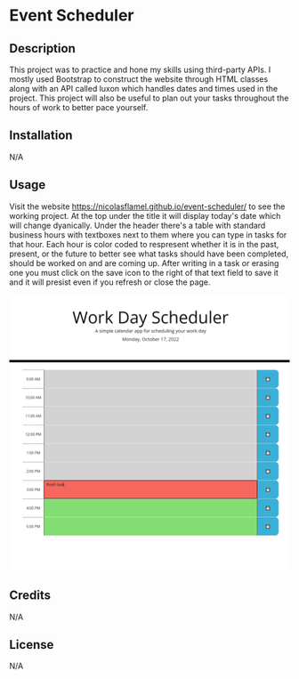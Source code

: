 # Event Scheduler

## Description

This project was to practice and hone my skills using third-party APIs. I mostly used Bootstrap to construct the website through HTML classes along with an API called luxon which handles dates and times used in the project. This project will also be useful to plan out your tasks throughout the hours of work to better pace yourself. 

## Installation

N/A

## Usage

Visit the website https://nicolasflamel.github.io/event-scheduler/ to see the working project. At the top under the title it will display today's date which will change dyanically. Under the header there's a table with standard business hours with textboxes next to them where you can type in tasks for that hour. Each hour is color coded to respresent whether it is in the past, present, or the future to better see what tasks should have been completed, should be worked on and are coming up. After writing in a task or erasing one you must click on the save icon to the right of that text field to save it and it will presist even if you refresh or close the page. 

![Project Preview](./assets/images/project_preview.png)

## Credits

N/A

## License

N/A